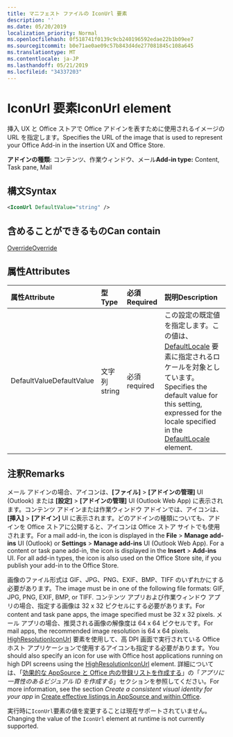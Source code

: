 ```yaml
---
title: マニフェスト ファイルの IconUrl 要素
description: ''
ms.date: 05/20/2019
localization_priority: Normal
ms.openlocfilehash: 0f518741f0139c9cb240196592edae22b1b09ee7
ms.sourcegitcommit: b0e71ae0ae09c57b843d4de277081845c108a645
ms.translationtype: MT
ms.contentlocale: ja-JP
ms.lasthandoff: 05/21/2019
ms.locfileid: "34337203"
---
```

# <a name="iconurl-element"></a><span data-ttu-id="7d1ed-102">IconUrl 要素</span><span class="sxs-lookup"><span data-stu-id="7d1ed-102">IconUrl element</span></span>

<span data-ttu-id="7d1ed-103">挿入 UX と Office ストアで Office アドインを表すために使用されるイメージの URL を指定します。</span><span class="sxs-lookup"><span data-stu-id="7d1ed-103">Specifies the URL of the image that is used to represent your Office Add-in in the insertion UX and Office Store.</span></span>

<span data-ttu-id="7d1ed-104">**アドインの種類:** コンテンツ、作業ウィンドウ、メール</span><span class="sxs-lookup"><span data-stu-id="7d1ed-104">**Add-in type:** Content, Task pane, Mail</span></span>

## <a name="syntax"></a><span data-ttu-id="7d1ed-105">構文</span><span class="sxs-lookup"><span data-stu-id="7d1ed-105">Syntax</span></span>

```XML
<IconUrl DefaultValue="string" />
```

## <a name="can-contain"></a><span data-ttu-id="7d1ed-106">含めることができるもの</span><span class="sxs-lookup"><span data-stu-id="7d1ed-106">Can contain</span></span>

[<span data-ttu-id="7d1ed-107">Override</span><span class="sxs-lookup"><span data-stu-id="7d1ed-107">Override</span></span>](override.md)

## <a name="attributes"></a><span data-ttu-id="7d1ed-108">属性</span><span class="sxs-lookup"><span data-stu-id="7d1ed-108">Attributes</span></span>

|<span data-ttu-id="7d1ed-109">**属性**</span><span class="sxs-lookup"><span data-stu-id="7d1ed-109">**Attribute**</span></span>|<span data-ttu-id="7d1ed-110">**型**</span><span class="sxs-lookup"><span data-stu-id="7d1ed-110">**Type**</span></span>|<span data-ttu-id="7d1ed-111">**必須**</span><span class="sxs-lookup"><span data-stu-id="7d1ed-111">**Required**</span></span>|<span data-ttu-id="7d1ed-112">**説明**</span><span class="sxs-lookup"><span data-stu-id="7d1ed-112">**Description**</span></span>|
|:-----|:-----|:-----|:-----|
|<span data-ttu-id="7d1ed-113">DefaultValue</span><span class="sxs-lookup"><span data-stu-id="7d1ed-113">DefaultValue</span></span>|<span data-ttu-id="7d1ed-114">文字列</span><span class="sxs-lookup"><span data-stu-id="7d1ed-114">string</span></span>|<span data-ttu-id="7d1ed-115">必須</span><span class="sxs-lookup"><span data-stu-id="7d1ed-115">required</span></span>|<span data-ttu-id="7d1ed-116">この設定の既定値を指定します。この値は、[DefaultLocale](defaultlocale.md) 要素に指定されるロケールを対象としています。</span><span class="sxs-lookup"><span data-stu-id="7d1ed-116">Specifies the default value for this setting, expressed for the locale specified in the [DefaultLocale](defaultlocale.md) element.</span></span>|

## <a name="remarks"></a><span data-ttu-id="7d1ed-117">注釈</span><span class="sxs-lookup"><span data-stu-id="7d1ed-117">Remarks</span></span>

<span data-ttu-id="7d1ed-p101">メール アドインの場合、アイコンは、**[ファイル]**  >  **[アドインの管理]** UI (Outlook) または **[設定]**  >  **[アドインの管理]** UI (Outlook Web App) に表示されます。コンテンツ アドインまたは作業ウィンドウ アドインでは、アイコンは、**[挿入]**  >  **[アドイン]** UI に表示されます。どのアドインの種類についても、アドインを Office ストアに公開すると、アイコンは Office ストア サイトでも使用されます。</span><span class="sxs-lookup"><span data-stu-id="7d1ed-p101">For a mail add-in, the icon is displayed in the  **File** > **Manage add-ins** UI (Outlook) or **Settings** > **Manage add-ins** UI (Outlook Web App). For a content or task pane add-in, the icon is displayed in the **Insert** > **Add-ins** UI. For all add-in types, the icon is also used on the Office Store site, if you publish your add-in to the Office Store.</span></span>

<span data-ttu-id="7d1ed-121">画像のファイル形式は GIF、JPG、PNG、EXIF、BMP、TIFF のいずれかにする必要があります。</span><span class="sxs-lookup"><span data-stu-id="7d1ed-121">The image must be in one of the following file formats: GIF, JPG, PNG, EXIF, BMP, or TIFF.</span></span> <span data-ttu-id="7d1ed-122">コンテンツ アプリおよび作業ウィンドウ アプリの場合、指定する画像は 32 x 32 ピクセルにする必要があります。</span><span class="sxs-lookup"><span data-stu-id="7d1ed-122">For content and task pane apps, the image specified must be 32 x 32 pixels.</span></span> <span data-ttu-id="7d1ed-123">メール アプリの場合、推奨される画像の解像度は 64 x 64 ピクセルです。</span><span class="sxs-lookup"><span data-stu-id="7d1ed-123">For mail apps, the recommended image resolution is 64 x 64 pixels.</span></span> <span data-ttu-id="7d1ed-124">[HighResolutionIconUrl](highresolutioniconurl.md) 要素を使用して、高 DPI 画面で実行されている Office ホスト アプリケーションで使用するアイコンも指定する必要があります。</span><span class="sxs-lookup"><span data-stu-id="7d1ed-124">You should also specify an icon for use with Office host applications running on high DPI screens using the [HighResolutionIconUrl](highresolutioniconurl.md) element.</span></span> <span data-ttu-id="7d1ed-125">詳細については、「[効果的な AppSource と Office 内の登録リストを作成する](/office/dev/store/create-effective-office-store-listings#create-a-consistent-visual-identity)」の「_アプリに一貫性のあるビジュアル ID を作成する_」セクションを参照してください。</span><span class="sxs-lookup"><span data-stu-id="7d1ed-125">For more information, see the section _Create a consistent visual identity for your app_ in [Create effective listings in AppSource and within Office](/office/dev/store/create-effective-office-store-listings#create-a-consistent-visual-identity).</span></span>

<span data-ttu-id="7d1ed-126">実行時に`IconUrl`要素の値を変更することは現在サポートされていません。</span><span class="sxs-lookup"><span data-stu-id="7d1ed-126">Changing the value of the `IconUrl` element at runtime is not currently supported.</span></span>